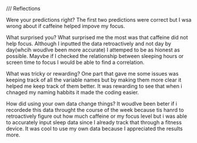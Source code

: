 /// Reflections

Were your predictions right?
The first two predictions were correct but I wsa wrong about if caffeine helped impove my focus.

What surprised you?
What surprised me the most was that caffeine did not help focus.  Although I inputted the data retroactively and not day by day(whcih woudlve been more accurate) I attemped to be as hionest as possible.  Mayvbe if I checked the relationship between sleeping hours or screen time to focus I would be able to find a correlation.

What was tricky or rewarding?
One part that gave me some issues was keeping track of all the variable names but by making them more clear it helped me keep track of them better.  It was rewarding to see that when i chnaged my naming habbits it made the coding easier.  

How did using your own data change things?
It woudlve been beter if i recordede this data throught the course of the week because tis hanrd to retroactively figure out how much caffeine or my focus level but i was able to accurately input sleep data since I already track that through a fitness device.  It was cool to use my own data because I appreciated the results more.  